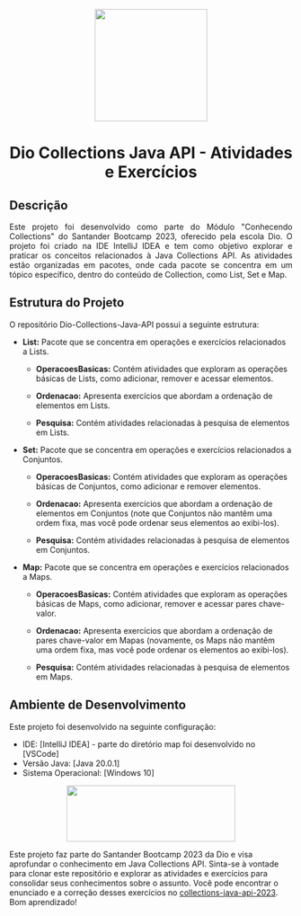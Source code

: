 <p align="center">
  <img width="200" height="200" src="https://lp.dio.me/wp-content/uploads/2023/05/BADGE_LUZ-4.png">
</p>
<h1 align="center">Dio Collections Java API - Atividades e Exercícios</h1>

## Descrição
<p align="justify">
Este projeto foi desenvolvido como parte do Módulo "Conhecendo Collections" do Santander Bootcamp 2023, oferecido pela escola Dio. O projeto foi criado na IDE IntelliJ IDEA e tem como objetivo explorar e praticar os conceitos relacionados à Java Collections API. As atividades estão organizadas em pacotes, onde cada pacote se concentra em um tópico específico, dentro do conteúdo de Collection, como List, Set e Map. </p>

## Estrutura do Projeto
O repositório Dio-Collections-Java-API possui a seguinte estrutura:

* **List:** Pacote que se concentra em operações e exercícios relacionados a Lists.

  * **OperacoesBasicas:** Contém atividades que exploram as operações básicas de Lists, como adicionar, remover e acessar elementos.

  * **Ordenacao:** Apresenta exercícios que abordam a ordenação de elementos em Lists.

  * **Pesquisa:** Contém atividades relacionadas à pesquisa de elementos em Lists.

* **Set:** Pacote que se concentra em operações e exercícios relacionados a Conjuntos.

  * **OperacoesBasicas:** Contém atividades que exploram as operações básicas de Conjuntos, como adicionar e remover elementos.

  * **Ordenacao:** Apresenta exercícios que abordam a ordenação de elementos em Conjuntos (note que Conjuntos não mantêm uma ordem fixa, mas você pode ordenar seus elementos ao exibi-los).

  * **Pesquisa:** Contém atividades relacionadas à pesquisa de elementos em Conjuntos.

* **Map:** Pacote que se concentra em operações e exercícios relacionados a Maps.

  * **OperacoesBasicas:** Contém atividades que exploram as operações básicas de Maps, como adicionar, remover e acessar pares chave-valor.

  * **Ordenacao:** Apresenta exercícios que abordam a ordenação de pares chave-valor em Mapas (novamente, os Maps não mantêm uma ordem fixa, mas você pode ordenar os elementos ao exibi-los).

  * **Pesquisa:** Contém atividades relacionadas à pesquisa de elementos em Maps.

## Ambiente de Desenvolvimento
Este projeto foi desenvolvido na seguinte configuração:

* IDE: [IntelliJ IDEA] - parte do diretório map foi desenvolvido no [VSCode]
* Versão Java: [Java 20.0.1]
* Sistema Operacional: [Windows 10]

<p align="center">
  <img width="300" height="100" src="https://static.wixstatic.com/media/7a378f_5140deabd7d040378d740069cb692b87~mv2.png/v1/crop/x_0,y_10,w_1334,h_493/fill/w_568,h_208,al_c,q_85,usm_0.66_1.00_0.01,enc_auto/logo%20DIO.png">
</p>

Este projeto faz parte do Santander Bootcamp 2023 da Dio e visa aprofundar o conhecimento em Java Collections API. Sinta-se à vontade para clonar este repositório e explorar as atividades e exercícios para consolidar seus conhecimentos sobre o assunto. Você pode encontrar o enunciado e a correção desses exercícios no [collections-java-api-2023](https://github.com/cami-la/collections-java-api-2023/tree/master). Bom aprendizado!


